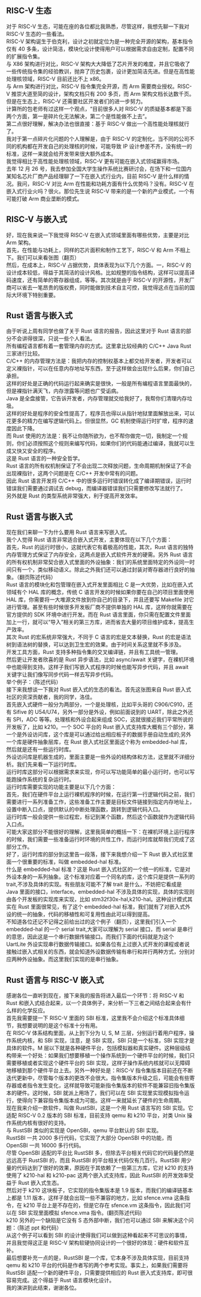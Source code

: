 <!-- PLCT 技术报告面试讲稿 -->

## RISC-V 生态
对于 RISC-V 生态，可能在座的各位都比我熟悉，尽管这样，我想先聊一下我对 RISC-V 生态的一些看法。  
RISC-V 架构诞生于伯克利，设计之初就定位为是一种完全开源的架构，基本指令仅有 40 多条，设计简洁，模块化设计使得用户可以根据需求自由定制，配置不同的扩展指令集。  
与 X86 架构进行对比，RISC-V 架构大大降低了芯片开发的难度，并且它吸收了一些传统指令集的经验教训，抛弃了历史包裹，设计更加简洁先进。但是在高性能处理核领域，RISC-V 目前还比不上 x86。  
与 Arm 架构进行对比，RISC-V 指令集完全开源，而 Arm 需要商业授权。RISC-V 推崇大道至简的设计，架构文档只有 200 多页，而 Arm 架构文档长达数千页。但是在生态上，RISC-V 还需要社区开发者们的进一步努力。  
计算所的包老师有过这样一个观点，“目前很多人对 RISC-V 的质疑基本都是下面两个方面，第一是碎片化无法解决，第二个是性能做不上去”。  
第二点很好理解，解决办法也很直接：基于 RISC-V 做出一个高性能处理核就行了。  
我对于第一点碎片化问题的个人理解是，由于 RISC-V 的定制化，当不同的公司不同的机构都在开发自己的处理核的时候，可能导致 IP 设计参差不齐，没有统一的标准，这样一来就会给开发带来很大额外成本。  
我觉得相比于高性能处理核领域，RISC-V 更有可能在嵌入式领域赢得市场。  
去年 12 月 26 号，我去参加全国大学生操作系统比赛研讨会，在场下和一位国内某知名芯片厂商产品经理聊了一下在嵌入式行业内，目前 RISC-V 是什么样的情况。我问，RISC-V 对比 Arm 在性能和功耗方面有什么优势吗？没有。RISC-V 在嵌入式行业火吗？很火。那位先生说 RISC-V 带来的是一个新的产业模式，一个有可能打破 Arm 商业垄断的模式。  

## RISC-V 与嵌入式
好，现在我来说一下我觉得 RISC-V 在嵌入式领域里面有哪些优势，主要是对比 Arm 架构。  
首先，在性能与功耗上，同样的芯片面积和制作工艺下，RISC-V 和 Arm 不相上下。我们可以来看张图（翻页）   
然后，在成本上，RISC-V 占据优势，具体表现为以下几个方面。一，RISC-V 的设计成本较低，得益于其简洁的设计风格。比如规整的指令结构，这样可以提高译码速度，还有简单的寄存器组成，等等。其次就是由于 RISC-V 的开源性，开发厂商可以省去一笔昂贵的版权费，同时能做到技术自主可控，我觉得这点在当前的国际大环境下特别重要。  

## Rust 语言与嵌入式
由于听说上周有同学也做了关于 Rust 语言的报告，因此这里对于 Rust 语言的部分不会讲得很深，只说一些个人看法。  
所有编程语言都有着一套管理内存的方式。这里拿比较经典的 C/C++ Java Rust 三家进行比较。  
C/C++ 的内存管理方法是：我把内存的控制权基本上都交给开发者，开发者可以定义裸指针，可以在任意内存地址写东西，至于这样做会出现什么后果，你们自己承担。  
这样的好处是正确的代码运行起来确实是很快，一般是所有编程语言里面最快的，但是裸指针满天飞，内存泄露等问题也广受诟病。  
Java 是全盘接管，它告诉开发者，内存管理就交给我好了，我帮你们清理内存垃圾。  
这样的好处是程序的安全性提高了，程序员也得以从指针地狱里面解放出来，可以花更多的精力在编写逻辑代码上。但很显然，GC 机制使得运行时扩增，程序的速度因此下降。  
而 Rust 使用的方法是：我不让你随所欲为，也不帮你做完一切，我制定一个规则，你们必须按照这个规则来编写代码，如果你们的代码能通过编译，我就可以生成又快又安全的程序。  
这是 Rust 语言的一种安全哲学。  
Rust 语言的所有权机制保证了不会出现二次释放问题，生命周期机制保证了不会出现裸指针，这两个问题是在 C/C++ 开发中常有的问题。  
因此 Rust 语言开发将 C/C++ 中的很多运行时错误转化成了编译期错误，运行时错误我们需要通过调试去 debug，而编译器错误我们只需要修改写法就行了。  
另外就是 Rust 的类型系统非常强大，利于提高开发效率。  

## Rust 语言与嵌入式
现在我们来聊一下为什么要用 Rust 语言来写嵌入式。  
我个人觉得 Rust 语言非常适合嵌入式开发，主要体现在以下几个方面：  
首先，Rust 的运行时很小，这就代表它有着极高的性能，其次，Rust 语言的独特内存管理方式保证了内存安全，这两点是嵌入式软件开发的硬需。另外 Rust 语言的所有权机制非常契合嵌入式里面的外设抽象：我们的系统里面特定的外设同一时间只有一个，类似移动语义。除此之外我们还可以通过封装对寄存器进行良好的抽象。（翻页陈述代码）  
Rust 语言的模块化和包管理在嵌入式开发里面相比 C 是一大优势，比如在嵌入式领域有个 HAL 库的概念，传统 C 语言开发的时候如果你要在自己的项目里面使用 HAL 库，你需要将一大堆源文件放到你自己的目录下，并且还要写 Makefile 对它进行管理。甚至有些时候很多开发板厂商不提供单独的 HAL 库，这样你就需要在官方提供的 SDK 环境中进行开发。而在 Rust 语言里面，你只需在配置文件里面加上一行，就可以“导入”相关的第三方库，进而省去大量的项目维护成本，提高生产效率。  
其次 Rust 的宏系统非常强大，不同于 C 语言的宏是文本替换，Rust 的宏是语法树到语法树的替换，可以达到卫生宏的效果。由于时间关系这里就不多涉及。  
开发工具方面，Rust 支持多种指令集的交叉编译链，并且有工具统一管理。  
然后更让开发者欣喜的是 Rust 异步语法，比如 async/await 关键字，在裸机环境中也能得到支持。这样子我们写嵌入式程序的时候也能写异步代码，并且 await 关键字让我们像写同步代码一样去写异步代码。  
举个例子：（陈述代码）  
接下来我想谈一下我对 Rust 嵌入式的生态的看法。首先这张图来自 Rust 嵌入式社区的资深贡献者，我的同学，洛佳。  
首先嵌入式硬件一般分为两部分，一个是处理核，比如平头哥的 C906/C910，还有 Sifive 的 U54/U74，另外一部分是外设，例如前面说到的 UART，除此之外还有 SPI，ADC 等等。处理核和外设合起来组成 SOC，这就很接近我们平常所说的开发板了，比如 k210。一个 SOC 平台的 Rust 嵌入式支持库大概有三个部分，第一个是外设访问库，这个库是可以通过给出相应板子的数据手册自动生成的;另外一个库是硬件抽象层库，在 Rust 嵌入式社区里面这个称为 embedded-hal 库，然后就是还有一些运行时库。  
外设访问库是机器生成的，里面主要是一些外设的结构体和方法，这里就不详细分析。我们先来看一下运行时库。  
运行时库这部分可以根据需求来实现，你可以写功能简单的最小运行时，也可以写能跑操作系统的复杂运行时。  
运行时库需要实现的功能主要是以下几个方面：  
首先，我们在硬件平台上运行裸机程序的时候，在运行第一行逻辑代码之前，我们需要进行一系列准备工作，这些准备工作主要是目标文件链接到指定内存地址上，设置中断入口点，提供默认的中断处理函数，跳转到逻辑代码入口。  
运行时库一般会提供一些过程宏，标记到某个函数，然后这个函数就作为逻辑代码入口点。  
可能大家这部分不能很好的理解，这里我简单的概括一下：在裸机环境上运行程序的时候，我们需要一些准备运行时环境的共性工作，而运行时库就帮我们完成了这部分工作。  
好了，运行时库的部分到这里告一段落，接下来我想介绍一下 Rust 嵌入式社区里面一个很重要的标准，叫做 embedded-hal 标准。  
什么是 embedded-hal 标准？这是 Rust 嵌入式社区的一个统一的标准，它是对外设本身的一系列抽象。这个标准对应着一个同名的库，这个库只是提供一系列的 trait,不涉及具体的实现。有些朋友可能不了解 trait 是什么，不妨把它看成是 Java 里面的接口，interface。embedded-hal 不涉及具体的实现，具体的实现则由各个开发板的实现库来实现，比如 stm32f30x-hal,k210-hal。这种设计模式其实在 Rust 里面很常见，有了这个 embedded-hal 标准，我们就有了对嵌入式外设的统一的抽象，代码的移植性和可复用性由此可以得到提高。  
不知道各位还记不记得之前给出过的这个例子（翻页），这里我们引入一个 embedded-hal 的一个 serial trait,大家可以理解为 serial 接口，而 serial 是串行的意思，因此这是一个串行数据传输接口。而我们下面的代码就是为这个 UartLite 外设实现串行数据传输接口。如果各位有上过嵌入式开发的课程或者说接触过嵌入式相关的东西，就会知道外设数据传输有串行和并行两种方式，分别对应两种外设抽象。而这里我们实现的是串行抽象。  


## Rust 语言与 RISC-V 嵌入式
感谢各位一直听到现在，接下来我的报告将进入最后一个环节：将 RISC-V 和 Rust 和嵌入式结合起来，以一个具体例子，来分析一下三者之间结合起来会有什么样的化学反应。  
首先我需要提一下 RISC-V 里面的 SBI 标准，这里我不会介绍这个标准具体细节，我想要说明的是这个标准十分有用。  
在 RISC-V 体系结构里面，从上到下分为 U, S, M 三层，分别运行着用户程序，操作系统内核，和 SBI 实现，注意，是 SBI 实现，SBI 只是一个标准，SBI 实现才是具体的软件。M 层以下就是各种硬件平台，包括模拟器和真实硬件。这种层级结构带来一个好处：如果我们想要移植一个操作系统到一个硬件平台的时候，我们只需要移植或者实现这个硬件平台的 SBI 实现，这样子操作系统内核就可以无障碍地移植到那个硬件平台上去。另外一种好处是：RISC-V 指令集版本目前还在不断迭代更新中，尽管每个版本的更改不会很大。指令集版本升级之后，可能会有些寄存器或者指令发生变化，这样就导致可能新指令集版本的软件不能兼容旧指令集版本的硬件。这时候，SBI 就派上用场了，我们可以在 SBI 实现里实现模拟指令运行，使得向下兼容指令集版本成为可能。这样一来就延长了硬件的生命周期。  
现在我来介绍一款软件，叫做 RustSBI，这是一个用 Rust 语言写的 SBI 实现。它适配 RISC-V 0.2 版本的 SBI 标准，目前支持 qemu 和 k210 平台，对类 Unix 操作系统内核有很好的支持。  
与 RustSBI 类似的实现是 OpenSBI，qemu 平台默认的 SBI 实现。  
RustSBI 一共 2000 多行代码，它实现了大部分 OpenSBI 中的功能，而 OpenSBI 一共 16000 多行代码。  
尽管 OpenSBI 适配的平台比 RustSBI 多，但除去平台相关代码它的代码量仍然是远远高于 RustSBI 的，而且 RustSBI 的平台相关代码仅有几百行。RustSBI 用少量的代码达到了很好的效果，原因在于其依赖了一些第三方库，它对 k210 的支持使用了 k210-hal 和 k210-pac 这两个嵌入式支持库，因此 RustSBI 的开发效率受益于 Rust 嵌入式生态。  
然后对于 k210 这块板子，它实现的指令集版本是 1.9 版本，而我们的编译链基本上都是 1.11 版本，这样子就会出现一些不兼容的地方，比如 sfence.vma 这条指令，在 k210 平台上是不存在的，但是它存在 sfence.vm 这条指令，因此我们可以在 SBI 实现里面模拟 sfence.vma 指令。(翻页陈述代码)  
k210 另外的一个缺陷是它没有 S 态外部中断，我们也可以通过 SBI 来解决这个问题：（陈述 ppt 和代码）  
从这个例子可以看到 SBI 的设计使得我们可以做到这种看起来不可思议的事情，并且我觉得这正是 RISC-V 架构软硬协同设计的一个很好的体现：硬件和软件互补。  
最后想要补充一点的是，RustSBI 是一个库，它本身不涉及具体实现，目前支持 qemu 和 k210 平台的代码是作者写的两个参考实现。事实上，如果我们需要将 RustSBI 适配一个新的硬件平台，只需要提供相应的 Rust 嵌入式支持库，即可很容易完成。这个得益于 Rust 语言模块化设计。  
我的演讲到此结束，谢谢各位。  

